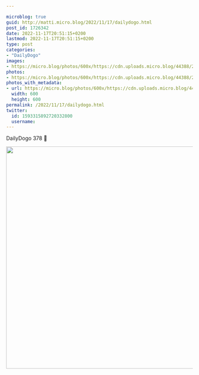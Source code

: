 ```yaml
---

microblog: true
guid: http://matti.micro.blog/2022/11/17/dailydogo.html
post_id: 1726342
date: 2022-11-17T20:51:15+0200
lastmod: 2022-11-17T20:51:15+0200
type: post
categories:
- "DailyDogo"
images:
- https://micro.blog/photos/600x/https://cdn.uploads.micro.blog/44388/2022/13084ab338.jpg
photos:
- https://micro.blog/photos/600x/https://cdn.uploads.micro.blog/44388/2022/13084ab338.jpg
photos_with_metadata:
- url: https://micro.blog/photos/600x/https://cdn.uploads.micro.blog/44388/2022/13084ab338.jpg
  width: 600
  height: 600
permalink: /2022/11/17/dailydogo.html
twitter:
  id: 1593315892720332800
  username:
---
```

DailyDogo 378 🐶

<img src="https://micro.blog/photos/600x/https://blog.martin-haehnel.de/uploads/2022/13084ab338.jpg" width="600" height="600" alt="" />
